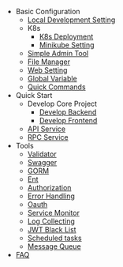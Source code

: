 * Basic Configuration
    * [Local Development Setting](simple-admin/en/docs/env_setting.md)
    * K8s
      * [K8s Deployment](simple-admin/en/docs/k8s-deploy.md)
      * [Minikube Setting](simple-admin/en/docs/minikube.md)
    * [Simple Admin Tool](simple-admin/en/docs/simple-admin-tools.md)
    * [File Manager](/simple-admin/en/docs/file_manager.md)
    * [Web Setting](/simple-admin/en/docs/web-setting.md)
    * [Global Variable](/simple-admin/en/docs/global_vars.md)
    * [Quick Commands](/simple-admin/en/docs/quickcmd.md)
* Quick Start
    * Develop Core Project
      * [Develop Backend](simple-admin/en/docs/quick_develop_example.md)
      * [Develop Frontend](simple-admin/en/docs/web_develop_example.md)
    * [API Service](simple-admin/en/docs/api_example.md)
    * [RPC Service](simple-admin/en/docs/rpc_example.md)
* Tools
    * [Validator](/simple-admin/en/docs/validator.md)
    * [Swagger](simple-admin/en/docs/swagger.md)
    * [GORM](simple-admin/en/docs/gorm.md)
    * [Ent](simple-admin/en/docs/ent.md)
    * [Authorization](simple-admin/en/docs/authorization.md)
    * [Error Handling](simple-admin/en/docs/error_handling.md)
    * [Oauth](simple-admin/en/docs/oauth.md)
    * [Service Monitor](simple-admin/en/docs/prometheus.md)
    * [Log Collecting](simple-admin/en/docs/log-collection.md)
    * [JWT Black List](simple-admin/en/docs/jwt_blacklist.md)
    * [Scheduled tasks](simple-admin/en/docs/cron.md)
    * [Message Queue](simple-admin/en/docs/rocketmq.md)
* [FAQ](simple-admin/en/docs/FAQ.md) 